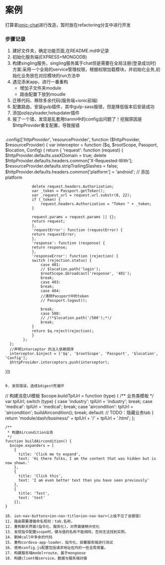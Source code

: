 # 案例
打算拿[ionic-chat](https://github.com/pengkobe/ionic-chat)进行改造，暂时放在refactoring分支中进行开发

### 步骤记录
1. 建好文件夹，确定功能页面,在README.md中记录
2. 初始化服务端(EXPRESS+MONGODB)
3. 构建singling服务，singling服务属于chat但是需要在全局注册(登录成功时)
   方案:采用一个全局的service管理权限，根据权限加载模块，并初始化业务,初始化业务放在对应模块的run方法中
4. 遇见添米app，进行一番重构
   + 增加子文件夹module
   + 路由配置下放到moudle
5. 迁移代码、移除多余代码(服务端+ionic前端)
6. 配置路由，安装gulp插件，其中gulp-sass报错，但是降低版本后安装成功
7. 添加ozlazyloader,hotupdater插件
8. 报了一个错，发现是乱套用tianmi中的config出问题了！挖掘原因是$httpProvider重复配置，导致报错
   ```
.config(['$httpProvider', '$resourceProvider', function ($httpProvider, $resourceProvider) {
      var interceptor = function ($q, $rootScope, Passport, $location, Config) {
      return {
          'request': function (request) {
                $httpProvider.defaults.useXDomain = true;
                delete $httpProvider.defaults.headers.common['X-Requested-With'];
                $resourceProvider.defaults.stripTrailingSlashes = false;
                $httpProvider.defaults.headers.common['platform'] = 'android';  // 添加platform

                delete request.headers.Authorization;
                var _token = Passport.getToken();
                var _request_url = request.url.substr(0, 22);
                if (_token) {
                    request.headers.Authorization = "Token " + _token;
                }

                request.params = request.params || {};
                return request;
                },
                'requestError': function (requestError) {
                return requestError;
                },
                'response': function (response) {
                return response;
                },
                'responseError': function (rejection) {
                switch (rejection.status) {
                    case 401:
                    // $location.path('login');
                    $rootScope.$broadcast('response', '401');
                    break;
                    case 403:
                    break;
                    case 404:
                    //清除Passport中的token
                    // Passport.logout();

                    break;
                    case 500:
                    // /!*$location.path('/500');*!/
                    break;
                }
                return $q.reject(rejection);
                }
            };
      };
      //声明interceptor 的注入依赖顺序
      interceptor.$inject = ['$q', '$rootScope', 'Passport', '$location', 'Config'];
      $httpProvider.interceptors.push(interceptor);
   }])
   ```

   9. 发现错误，造成$digest死循环
   ```
   // 构建消息UI模板
    $scope.buildTplUrl = function (type) {
      /** 业务类模板 */
      var tplUrl;
      switch (type) {
        case 'industry':
          tplUrl = 'industry';
          break;
        case 'medical':
          tplUrl = 'medical';
          break;
        case 'aircondition':
          tplUrl = 'aircondition';
          buildAircondition();
          break;
        default:
        // TODO：隐藏业务tab
      }
      return 'module/dash/business/' + tplUrl + '/' + tplUrl + '.html';
    };

    /**
     * 构建Aircondition业务
     */
    function buildAircondition() {
      $scope.expanders = [
        {
          title: 'Click me to expand',
          text: 'Hi there folks, I am the content that was hidden but is now shown.'
        },
        {
          title: 'Click this',
          text: 'I am even better text than you have seen previously'
        },
        {
          title: 'Test',
          text: 'test'
        }];
    }
   ```
   10. ion-nav-buttons>ion-nav-title>ion-nav-bar>(上级不见了会报错)
   11. 路由需要遵循命名规则：tab.名称，
   12. 重构聊天界面(指令化、服务化)，对界面做稍许优化
   13. 发现指令配置scope时，键与值的名称不能相同，否则无法找到实例。
   14. 删掉call中多余的代码
   15. 重构cordova-app-loader，指令化，部署服务端进行测试
   16. 使用config.js配置包括请求地址在内的一些全局常量。
   17. 构建服务端model+route，基于mongoose
   18. 构建client端service，数据与服务端对接

    
